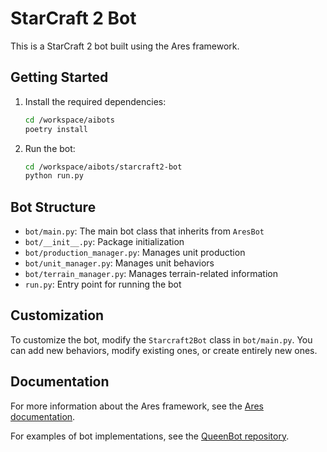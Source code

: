 # StarCraft 2 Bot

This is a StarCraft 2 bot built using the Ares framework.

## Getting Started

1. Install the required dependencies:
   ```bash
   cd /workspace/aibots
   poetry install
   ```

2. Run the bot:
   ```bash
   cd /workspace/aibots/starcraft2-bot
   python run.py
   ```

## Bot Structure

- `bot/main.py`: The main bot class that inherits from `AresBot`
- `bot/__init__.py`: Package initialization
- `bot/production_manager.py`: Manages unit production
- `bot/unit_manager.py`: Manages unit behaviors
- `bot/terrain_manager.py`: Manages terrain-related information
- `run.py`: Entry point for running the bot

## Customization

To customize the bot, modify the `Starcraft2Bot` class in `bot/main.py`. You can add new behaviors, modify existing ones, or create entirely new ones.

## Documentation

For more information about the Ares framework, see the [Ares documentation](https://deepwiki.com/aressc2/ares-sc2).

For examples of bot implementations, see the [QueenBot repository](https://github.com/AresSC2/QueenBot).